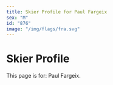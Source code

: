 ```yaml
---
title: Skier Profile for Paul Fargeix
sex: "M"
id: "876"
image: "/img/flags/fra.svg" 
---
```


# Skier Profile

This page is for: Paul Fargeix.
    